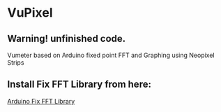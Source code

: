 # VuPixel
## Warning! unfinished code.
Vumeter based on Arduino fixed point FFT and Graphing using Neopixel Strips

## Install Fix FFT Library from here:
[Arduino Fix FFT Library](http://downloads.arduino.cc/libraries/github.com/kosme/fix_fft-1.0.0.zip "FixFFT")

